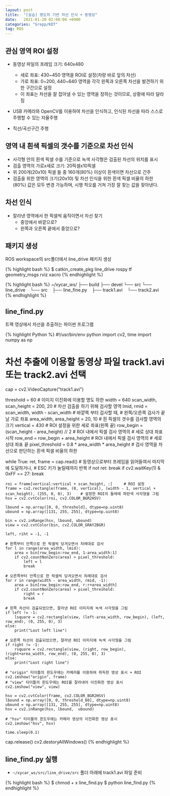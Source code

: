 ```yaml
---
layout: post
title:  "[실습] 명도차 기반 차선 인식 + 동영상"
date:   2021-01-20 02:00:00 +0900
categories: "Grepp/KDT"
tag: ROS
---
```


## 관심 영역 ROI 설정

- 동영상 파일의 프레임 크기: 640x480
    - 세로 좌표: 430~450 영역을 ROI로 설정(차량 바로 앞의 차선)
    - 가로 좌표: 0~200, 440~640 영역을 각각 왼쪽과 오른쪽 차선을 발견하기 위한 구간으로 설정
    - 이 좌표는 차선을 잘 잡아낼 수 있는 영역을 정하는 것이므로, 상황에 따라 달라짐

- USB 카메라와 OpenCV를 이용하여 차선을 인식하고, 인식된 차선을 따라 스스로 주행할 수 있는 자율주행
- 직선/곡선구간 주행



## 영역 내 흰색 픽셀의 갯수를 기준으로 차선 인식

- 사각형 안의 흰색 픽셀 수를 기준으로 녹색 사각형은 검출된 차선의 위치를 표시
- 검출 영역의 가로x세로 크기: 20픽셀x10픽셀
- 위 200개(20x10) 픽셀 들 중 160개(80%) 이상이 흰색이면 차선으로 간주
- 검출을 위한 영역의 크기(20x10) 및 차선 인식을 위한 흰색 픽셀 비율의 하한(80%) 값은 모두 변경 가능하며, 시행 착오를 거쳐 가장 잘 찾는 값을 찾아낸다.



## 차선 인식

- 잘라낸 영역에서 한 픽셀씩 움직이면서 차선 찾기
    - 중앙에서 바깥으로?
    - 왼쪽과 오른쪽 끝에서 중앙으로?



## 패키지 생성

ROS workspace의 src폴더에서 line_drive 패키지 생성

{% highlight bash %}
$ catkin_create_pkg line_drive rospy tf geometry_msgs rviz xacro
{% endhighlight %}

{% highlight bash %}
~/xycar_ws/
├── build
├── devel
└── src
    └── line_drive
        └── src
            ├── line_fine.py
            ├── track1.avi
            └── track2.avi
{% endhighlight %}



## line_find.py

트랙 영상에서 차선을 추출하는 파이썬 프로그램

{% highlight Python %}
#!/usr/bin/env python
import cv2, time
import numpy as np

# 차선 추출에 이용할 동영상 파일 track1.avi 또는 track2.avi 선택
cap = cv2.VideoCapture("track1.avi")

threshold = 60      # 이미지 이진화에 이용할 명도 하한
width = 640
scan_width, scan_height = 200, 20   # 차선 검출을 하기 위해 검사할 영역
lmid, rmid = scan_width, width - scan_width     # 바깥쪽 부터 검사할 때,
                                                # 왼쪽/오른쪽 검사가 끝날 가로 좌표
area_width, area_height = 20, 10    # 흰 픽셀의 갯수를 검사할 영역의 크기
vertical = 430      # ROI 설정을 위한 세로 좌표(왼쪽 끝)
row_begin = (scan_height - area_height) // 2    # ROI 내에서 픽셀 검사 영역의
                                                # 세로 상대 좌표 시작
row_end = row_begin + area_height               # ROI 내에서 픽셀 검사 영역의
                                                # 세로 상대 좌표 끝
pixel_threshold = 0.8 * area_width * area_height    # 검사 영역을 차선으로 판단하는 흰색 픽셀 비율의 하한

while True:
    ret, frame = cap.read()
    # 동영상으로부터 프레임을 읽어들여서 마지막에 도달하거나,
    # ESC 키가 눌릴때까지 반복
    if not ret:
        break
    if cv2.waitKey(1) & 0xFF == 27:
        break

    roi = frame[vertical:vertical + scan_height, :]     # ROI 설정
    frame = cv2.rectangle(frame, (0, vertical), (width - 1, vertical + scan_height), (255, 0, 0), 3)    # 설정한 ROI의 둘레에 파란색 사각형을 그림
    hsv = cv2.cvtColor(roi, cv2.COLOR_BGR2HSV)

    lbound = np.array([0, 0, threshold], dtype=np.uint8)
    ubound = np.array([131, 255, 255], dtype=np.uint8)

    bin = cv2.inRange(hsv, lbound, ubound)
    view = cv2.cvtColor(bin, cv2.COLOR_GRAY2BGR)

    left, riht = -1, -1

    # 왼쪽부터 안쪽으로 한 픽셀씩 당겨오면서 차례대로 검사
    for l in range(area_width, lmid):
        area = bin[row_begin:row_end, 1-area_width:1]
        if cv2.countNonZero(area) > pixel_threshold:
            left = l
            break
    
    # 오른쪽부터 안쪽으로 한 픽셀씩 당겨오면서 차례대로 검사
    for r in range(width - area_width, rmid, -1):
        area = bin[row_begin:row_end, r:r+area_width]
        if cv2.countNonZero(area) > pixel_threshold:
            right = r
            break
    
    # 왼쪽 차선이 검출되었으면, 잘라낸 ROI 이미지에 녹색 사각형을 그림
    if left != -1:
        lsquare = cv2.rectangle(view, (left-area_width, row_begin), (left, row_end), (0, 255, 0), 3)
    else:
        print("Lost left line")
        
    # 오른쪽 차선이 검출되었으면, 잘라낸 ROI 이미지에 녹색 사각형을 그림
    if right != -1:
        rsquare = cv2.rectangle(view, (right, row_begin), (right+area_width, row_end), (0, 255, 0), 3)
    else:
        print("Lost right line")
    
    # "origin" 타이틀의 윈도우에는 카메라를 이용하여 취득한 영상 표시 + ROI
    cv2.imshow("origin", frame)
    # "view" 타이틀의 윈도우에는 ROI를 잘라내어 이진화한 영상 표시
    cv2.imshow("view", view)

    hsv = cv2.cvtColor(frame, cv2.COLOR_BGR2HSV)
    lbound = np.array([0, 0, threshold_60], dtype=np.uint8)
    ubound = np.array([131, 255, 255], dtype=np.uint8)
    hsv = cv2.inRange(hsv, lbound,  ubound)

    # "hsv" 타이틀의 윈도우에는 카메라 영상의 이진화한 영상 표시
    cv2.imshow("hsv", hsv)

    time.sleep(0.1)

cap.release()
cv2.destoryAllWindows()
{% endhighlight %}



## line_find.py 실행

- `~/xycar_ws/src/line_drive/src` 폴더 아래에 track1.avi 파일 준비

{% highlight bash %}
$ chmod + x line_find.py
$ python line_find.py
{% endhighlight %}

